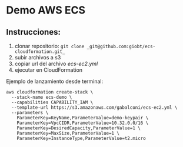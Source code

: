 # Demo AWS ECS
## Instrucciones:
1. clonar repositorio:
  `git clone _git@github.com:giobt/ecs-cloudformation.git_`
2. subir archivos a s3
3. copiar url del archivo _ecs-ec2.yml_
4. ejecutar en CloudFormation

Ejemplo de lanzamiento desde terminal:
```
aws cloudformation create-stack \
  --stack-name ecs-demo \
  --capabilities CAPABILITY_IAM \
  --template-url https://s3.amazonaws.com/gabalconi/ecs-ec2.yml \
  --parameters \
    ParameterKey=KeyName,ParameterValue=demo-keypair \
    ParameterKey=VpcCIDR,ParameterValue=10.32.0.0/16 \
    ParameterKey=DesiredCapacity,ParameterValue=1 \
    ParameterKey=MaxSize,ParameterValue=1 \
    ParameterKey=InstanceType,ParameterValue=t2.micro
```
